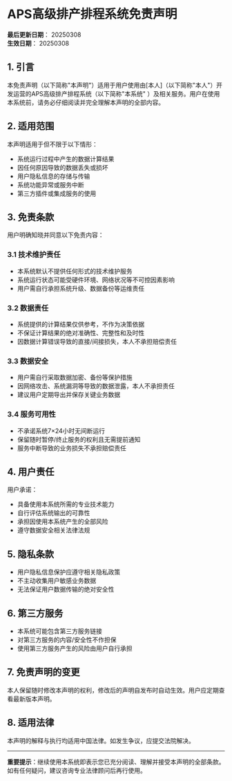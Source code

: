 # APS高级排产排程系统免责声明

**最后更新日期**： 20250308  
**生效日期**： 20250308

## 1. 引言

本免责声明（以下简称"本声明"）适用于用户使用由[本人]（以下简称"本人"）开发运营的APS高级排产排程系统（以下简称"本系统"
）及相关服务。用户在使用本系统前，请务必仔细阅读并完全理解本声明的全部内容。

## 2. 适用范围

本声明适用于但不限于以下情形：

- 系统运行过程中产生的数据计算结果
- 因任何原因导致的数据丢失或损坏
- 用户隐私信息的存储与传输
- 系统功能异常或服务中断
- 第三方插件或集成服务的使用

## 3. 免责条款

用户明确知晓并同意以下免责内容：

### 3.1 技术维护责任

- 本系统默认不提供任何形式的技术维护服务
- 系统运行状态可能受硬件环境、网络状况等不可控因素影响
- 用户需自行承担系统升级、数据备份等运维责任

### 3.2 数据责任

- 系统提供的计算结果仅供参考，不作为决策依据
- 不保证计算结果的绝对准确性、完整性和及时性
- 因数据计算错误导致的直接/间接损失，本人不承担赔偿责任

### 3.3 数据安全

- 用户需自行采取数据加密、备份等保护措施
- 因网络攻击、系统漏洞等导致的数据泄露，本人不承担责任
- 建议用户定期导出并保存关键业务数据

### 3.4 服务可用性

- 不承诺系统7×24小时无间断运行
- 保留随时暂停/终止服务的权利且无需提前通知
- 服务中断导致的业务损失不承担赔偿责任

## 4. 用户责任

用户承诺：

- 具备使用本系统所需的专业技术能力
- 自行评估系统输出的可靠性
- 承担因使用本系统产生的全部风险
- 遵守数据安全相关法律法规

## 5. 隐私条款

- 用户隐私信息保护应遵守相关隐私政策
- 不主动收集用户敏感业务数据
- 无法保证用户数据传输的绝对安全性

## 6. 第三方服务

- 本系统可能包含第三方服务链接
- 对第三方服务的内容/安全性不作担保
- 使用第三方服务产生的风险由用户自行承担

## 7. 免责声明的变更

本人保留随时修改本声明的权利，修改后的声明自发布时自动生效。用户应定期查看最新版本声明。

## 8. 适用法律

本声明的解释与执行均适用中国法律。如发生争议，应提交法院解决。

---

**重要提示**：继续使用本系统即表示您已充分阅读、理解并接受本声明的全部条款。如有任何疑问，建议咨询专业法律顾问后再行使用。